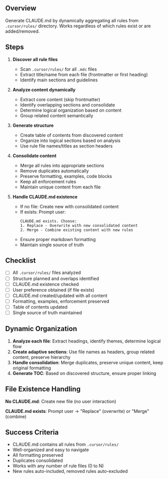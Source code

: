 ## Overview

Generate CLAUDE.md by dynamically aggregating all rules from `.cursor/rules/` directory. Works regardless of which rules exist or are added/removed.

## Steps

1. **Discover all rule files**

   - Scan `.cursor/rules/` for all `.mdc` files
   - Extract title/name from each file (frontmatter or first heading)
   - Identify main sections and guidelines

2. **Analyze content dynamically**

   - Extract core content (skip frontmatter)
   - Identify overlapping sections and consolidate
   - Determine logical organization based on content
   - Group related content semantically

3. **Generate structure**

   - Create table of contents from discovered content
   - Organize into logical sections based on analysis
   - Use rule file names/titles as section headers

4. **Consolidate content**

   - Merge all rules into appropriate sections
   - Remove duplicates automatically
   - Preserve formatting, examples, code blocks
   - Keep all enforcement rules
   - Maintain unique content from each file

5. **Handle CLAUDE.md existence**
   - If no file: Create new with consolidated content
   - If exists: Prompt user:
     ```
     CLAUDE.md exists. Choose:
     1. Replace - Overwrite with new consolidated content
     2. Merge - Combine existing content with new rules
     ```
   - Ensure proper markdown formatting
   - Maintain single source of truth

## Checklist

- [ ] All `.cursor/rules/` files analyzed
- [ ] Structure planned and overlaps identified
- [ ] CLAUDE.md existence checked
- [ ] User preference obtained (if file exists)
- [ ] CLAUDE.md created/updated with all content
- [ ] Formatting, examples, enforcement preserved
- [ ] Table of contents updated
- [ ] Single source of truth maintained

## Dynamic Organization

1. **Analyze each file**: Extract headings, identify themes, determine logical flow
2. **Create adaptive sections**: Use file names as headers, group related content, preserve hierarchy
3. **Handle consolidation**: Merge duplicates, preserve unique content, keep original formatting
4. **Generate TOC**: Based on discovered structure, ensure proper linking

## File Existence Handling

**No CLAUDE.md**: Create new file (no user interaction)

**CLAUDE.md exists**: Prompt user → "Replace" (overwrite) or "Merge" (combine)

## Success Criteria

- CLAUDE.md contains all rules from `.cursor/rules/`
- Well-organized and easy to navigate
- All formatting preserved
- Duplicates consolidated
- Works with any number of rule files (0 to N)
- New rules auto-included, removed rules auto-excluded
